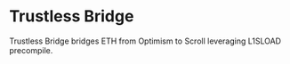 # Trustless Bridge

Trustless Bridge bridges ETH from Optimism to Scroll leveraging L1SLOAD precompile.
